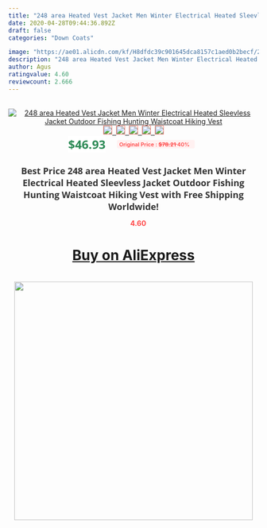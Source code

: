 ```yaml
---
title: "248 area Heated Vest Jacket Men Winter Electrical Heated Sleevless Jacket Outdoor Fishing Hunting Waistcoat Hiking Vest"
date: 2020-04-28T09:44:36.892Z
draft: false
categories: "Down Coats"

image: "https://ae01.alicdn.com/kf/H8dfdc39c901645dca8157c1aed0b2becf/2-4-8-area-Heated-Vest-Jacket-Men-Winter-Electrical-Heated-Sleevless-Jacket-Outdoor-Fishing-Hunting.jpg"
description: "248 area Heated Vest Jacket Men Winter Electrical Heated Sleevless Jacket Outdoor Fishing Hunting Waistcoat Hiking Vest"
author: Agus
ratingvalue: 4.60
reviewcount: 2.666
---
```

<br>
<div style="text-align: center;">
<a href="https://s.click.aliexpress.com/e/_AdMz8Z" target="_blank" rel="nofollow noopener noreferrer"><img alt="248 area Heated Vest Jacket Men Winter Electrical Heated Sleevless Jacket Outdoor Fishing Hunting Waistcoat Hiking Vest" class="magnifier-image" src="https://ae01.alicdn.com/kf/H8dfdc39c901645dca8157c1aed0b2becf/2-4-8-area-Heated-Vest-Jacket-Men-Winter-Electrical-Heated-Sleevless-Jacket-Outdoor-Fishing-Hunting.jpg_640x640.jpg">
<br>
<img style="border:1px solid salmon" src="https://ae01.alicdn.com/kf/H8dfdc39c901645dca8157c1aed0b2becf/2-4-8-area-Heated-Vest-Jacket-Men-Winter-Electrical-Heated-Sleevless-Jacket-Outdoor-Fishing-Hunting.jpg_120x120.jpg">&nbsp;&nbsp;<img style="border:1px solid salmon" src="https://ae01.alicdn.com/kf/Had624958dbba4e50a3aca46208e40bdbf/2-4-8-area-Heated-Vest-Jacket-Men-Winter-Electrical-Heated-Sleevless-Jacket-Outdoor-Fishing-Hunting.jpg_120x120.jpg">&nbsp;&nbsp;<img style="border:1px solid salmon" src="https://ae01.alicdn.com/kf/H790806ca8e4a45c491376ec3413d182c1/2-4-8-area-Heated-Vest-Jacket-Men-Winter-Electrical-Heated-Sleevless-Jacket-Outdoor-Fishing-Hunting.jpg_120x120.jpg">&nbsp;&nbsp;<img style="border:1px solid salmon" src="https://ae01.alicdn.com/kf/H37bc89f622f94ae59892d5312b5e51deW/2-4-8-area-Heated-Vest-Jacket-Men-Winter-Electrical-Heated-Sleevless-Jacket-Outdoor-Fishing-Hunting.jpg_120x120.jpg">&nbsp;&nbsp;<img style="border:1px solid salmon" src="https://ae01.alicdn.com/kf/H79a2e92ea2e94daf8b9145a210c2b0274/2-4-8-area-Heated-Vest-Jacket-Men-Winter-Electrical-Heated-Sleevless-Jacket-Outdoor-Fishing-Hunting.jpg_120x120.jpg"></a></div><br0>
<div style="text-align: center;"><span style="background-color: white; border: 0px; box-sizing: border-box; color: seagreen; display: inline-block; font-family: &quot;open sans&quot; , &quot;arial&quot; , &quot;helvetica&quot; , sans-serif , &quot;heiti&quot;; font-size: 24px; font-stretch: inherit; font-weight: 700; line-height: inherit; margin: 0px 10px 0px 0px; padding: 0px; vertical-align: middle;">$46.93 </span>
<span style="background: rgb(255 , 241 , 241); border-radius: 3px; border: 0px; box-sizing: border-box; color: #ff4747; display: inline-block; font-family: inherit; font-size: 12px; font-stretch: inherit; font-style: inherit; font-variant: inherit; font-weight: 600; line-height: inherit; margin: 0px; padding: 2px 5px; transform: scale(0.9); vertical-align: middle;">Original Price : <b style="text-decoration: line-through;">$78.21 </b> 40%&nbsp;&nbsp;</span></div>
<h1 style="color: #333333; display: inline-block; font-family: &quot;open sans&quot; , &quot;arial&quot; , &quot;helvetica&quot; , sans-serif , &quot;heiti&quot;; font-size: 18px; font-stretch: inherit; font-weight: 700; text-align: center;">Best Price 248 area Heated Vest Jacket Men Winter Electrical Heated Sleevless Jacket Outdoor Fishing Hunting Waistcoat Hiking Vest with Free Shipping Worldwide!</h1>
<div style="color: #ff4747; text-align: center;">
<img src="https://4.bp.blogspot.com/-M0ZcTcb-5uY/XleCXlxnR4I/AAAAAAAAAEc/OrjgMkXV1oMQFaCRZj5HQwOCBcu3w1FegCPcBGAYYCw/s1600/star.png" style="height: 15px;">&nbsp;<b>4.60</b></div>
<div class="button_cont" align="center"><a class="buynow_a" href="https://s.click.aliexpress.com/e/_AdMz8Z" target="_blank" rel="nofollow noopener noreferrer"><H1>Buy on AliExpress</H1></a></div><br>
<div class="separator" style="clear: both; text-align: center;">
<img src="https://lh3.googleusercontent.com/-pTy5HemUv9M/XlePHvY0dAI/AAAAAAAAAE4/0nX5iRUoIWY8eMW9Dpxeirr157OZliDIgCLcBGAsYHQ/s1600/badge.gif" width="480">
</div>
